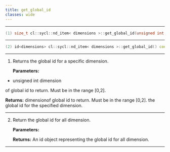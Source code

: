 ```yaml
---
title: get_global_id
classes: wide
---
```



---

```cpp
(1) size_t cl::sycl::nd_item< dimensions >::get_global_id(unsigned int dimension) const
```

---

```cpp
(2) id<dimensions> cl::sycl::nd_item< dimensions >::get_global_id() const
```

---

1. Returns the global id for a specific dimension. 

   **Parameters:**

  * unsigned int dimension

   of global id to return. Must be in the range [0,2]. 

   **Returns:** dimensionof global id to return. Must be in the range [0,2]. the global id for the specified dimension. 

---

2. Return the global id for all dimension. 

   **Parameters:**

   **Returns:** An id object representing the global id for all dimension. 

---

